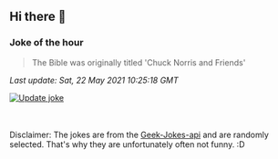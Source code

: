 ## Hi there 👋

### Joke of the hour
<!-- joke -->
>The Bible was originally titled 'Chuck Norris and Friends'
<!-- /joke -->

*Last update: Sat, 22 May 2021 10:25:18 GMT*

[![Update joke](https://github.com/nclskfm/nclskfm/actions/workflows/joke.yml/badge.svg)](https://github.com/nclskfm/nclskfm/actions/workflows/joke.yml)

<br><br>
Disclaimer: The jokes are from the [Geek-Jokes-api](https://github.com/sameerkumar18/geek-joke-api) and are randomly selected. That's why they are unfortunately often not funny. :D

